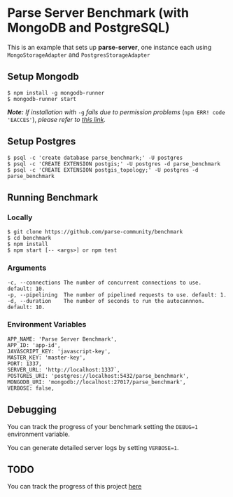 # Parse Server Benchmark (with MongoDB and PostgreSQL)

This is an example that sets up **parse-server**, one instance each
using `MongoStorageAdapter` and `PostgresStorageAdapter`

## Setup Mongodb
```
$ npm install -g mongodb-runner
$ mongodb-runner start
```
***Note:*** *If installation with* `-g` *fails due to permission problems* (`npm ERR! code 'EACCES'`), *please refer to [this link](https://docs.npmjs.com/getting-started/fixing-npm-permissions).*


## Setup Postgres
```
$ psql -c 'create database parse_benchmark;' -U postgres
$ psql -c 'CREATE EXTENSION postgis;' -U postgres -d parse_benchmark
$ psql -c 'CREATE EXTENSION postgis_topology;' -U postgres -d parse_benchmark
```

## Running Benchmark

### Locally
```
$ git clone https://github.com/parse-community/benchmark
$ cd benchmark
$ npm install
$ npm start [-- <args>] or npm test
```

### Arguments

```
-c, --connections The number of concurrent connections to use. default: 10.
-p, --pipelining  The number of pipelined requests to use. default: 1.
-d, --duration    The number of seconds to run the autocannnon. default: 10.
```

### Environment Variables

```
APP_NAME: 'Parse Server Benchmark',
APP_ID: 'app-id',
JAVASCRIPT_KEY: 'javascript-key',
MASTER_KEY: 'master-key',
PORT: 1337,
SERVER_URL: 'http://localhost:1337`,
POSTGRES_URI: 'postgres://localhost:5432/parse_benchmark',
MONGODB_URI: 'mongodb://localhost:27017/parse_benchmark',
VERBOSE: false,
```

## Debugging

You can track the progress of your benchmark setting the `DEBUG=1` environment variable.

You can generate detailed server logs by setting `VERBOSE=1`.

## TODO

You can track the progress of this project [here](https://github.com/parse-community/benchmark/projects)

